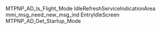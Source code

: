 MTPNP_AD_Is_Flight_Mode
IdleRefreshServiceIndicationArea
mmi_msg_need_new_msg_ind
EntryIdleScreen
MTPNP_AD_Get_Startup_Mode